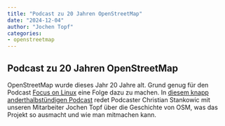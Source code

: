 ```yaml
---
title: "Podcast zu 20 Jahren OpenStreetMap"
date: "2024-12-04"
author: "Jochen Topf"
categories:
- openstreetmap
---
```


## Podcast zu 20 Jahren OpenStreetMap

OpenStreetMap wurde dieses Jahr 20 Jahre alt. Grund genug für den Podcast
[Focus on Linux](https://focusonlinux.podigee.io/) eine Folge dazu zu machen.
In [diesem knapp anderthalbstündigen
Podcast](https://focusonlinux.podigee.io/122-20-jahre-openstreetmap)
redet Podcaster Christian Stankowic mit unseren Mitarbeiter Jochen Topf über
die Geschichte von OSM, was das Projekt so ausmacht und wie man mitmachen kann.

